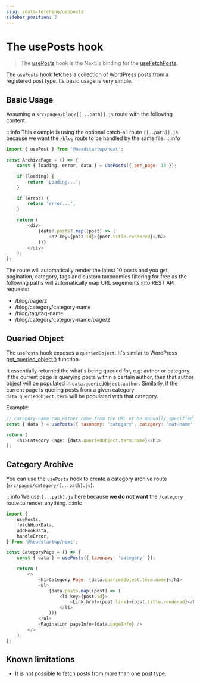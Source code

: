 ```yaml
---
slug: /data-fetching/useposts
sidebar_position: 2
---
```

# The usePosts hook


> The [usePosts](/api/modules/headstartwp_next#useposts) hook is the Next.js binding for the [useFetchPosts](/api/namespaces/headstartwp_core.react#usefetchposts).

The `usePosts` hook fetches a collection of WordPress posts from a registered post type. Its basic usage is very simple.

## Basic Usage

Assuming a `src/pages/blog/[[...path]].js` route with the following content.

:::info
This example is using the optional catch-all route `[[..path]].js` because we want the `/blog` route to be handled by the same file.
:::info

```js title="src/pages/blog/[[...path]].js"
import { usePost } from '@headstartwp/next';

const ArchivePage = () => {
	const { loading, error, data } = usePosts({ per_page: 10 });

	if (loading) {
		return 'Loading...';
	}

	if (error) {
		return 'error...';
	}

	return (
		<div>
            {data?.posts?.map((post) => (
                <h2 key={post.id}>{post.title.rendered}</h2>
            ))}
		</div>
	);
};
```

The route will automatically render the latest 10 posts and you get pagination, category, tags and custom taxonomies filtering for free as the following paths will automatically map URL segements into REST API requests:

- /blog/page/2
- /blog/category/category-name
- /blog/tag/tag-name
- /blog/category/category-name/page/2

## Queried Object

The `usePosts` hook exposes a `queriedObject`. It's similar to WordPress [get_queried_object()](https://developer.wordpress.org/reference/functions/get_queried_object/) function.

It essentially returned the what's being queried for, e.g: author or category. If the current page is querying posts within a certain author, then that author object will be populated in `data.queriedObject.author`. Similarly, if the current page is quering posts from a given category `data.queriedObject.term` will be populated with that category.

Example: 
```javascript
// category-name can either come from the URL or be manually specified.
const { data } = usePosts({ taxonomy: 'category', category: 'cat-name' });

return (
	<h1>Category Page: {data.queriedObject.term.name}</h1>
);
```

## Category Archive

You can use the `usePosts` hook to create a category archive route (`src/pages/category/[...path].js`).

:::info
We use `[...path].js` here because **we do not want** the `/category` route to render anything.
:::info

```js title="src/pages/category/[...path].js"
import {
	usePosts,
	fetchHookData,
	addHookData,
	handleError,
} from '@headstartwp/next';

const CategoryPage = () => {
	const { data } = usePosts({ taxonomy: 'category' });

	return (
		<>
			<h1>Category Page: {data.queriedObject.term.name}</h1>
			<ul>
				{data.posts.map((post) => (
					<li key={post.id}>
						<Link href={post.link}>{post.title.rendered}</Link>
					</li>
				))}
			</ul>
			<Pagination pageInfo={data.pageInfo} />
		</>
	);
};

```
## Known limitations

- It is not possible to fetch posts from more than one post type.
